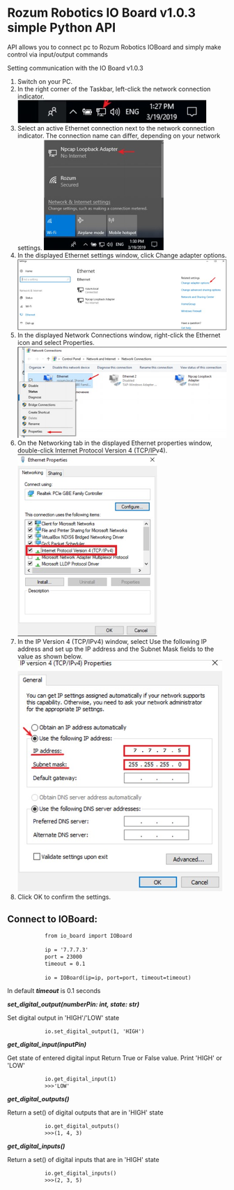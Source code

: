 # Rozum Robotics IO Board v1.0.3 simple Python API

API allows you to connect pc to Rozum Robotics IOBoard and simply make control via input/output commands

Setting communication with the IO Board v1.0.3

1. Switch on your PC.
2. In the right corner of the Taskbar, left-click the network connection indicator.
![screenshot of sample](screenshots/Taskbar.jpg)
3. Select an active Ethernet connection next to the network connection indicator. The
connection name can differ, depending on your network settings.
![screenshot of sample](screenshots/Taskbar2.jpg)
4. In the displayed Ethernet settings window, click Change adapter options.
![screenshot of sample](screenshots/ChangeAdapterOptions.jpg)
5. In the displayed Network Connections window, right-click the Ethernet icon and
select Properties.
![screenshot of sample](screenshots/Properties.jpg)
6. On the Networking tab in the displayed Ethernet properties window, double-click
Internet Protocol Version 4 (TCP/IPv4).
![screenshot of sample](screenshots/EthernetProperties.jpg)
7. In the IP Version 4 (TCP/IPv4) window, select Use the following IP address and
set up the IP address and the Subnet Mask fields to the value as shown below.
![screenshot of sample](screenshots/IPVersion.jpg)
8. Click OK to confirm the settings.

## Connect to IOBoard:

                from io_board import IOBoard

                ip = '7.7.7.3'
                port = 23000
                timeout = 0.1

                io = IOBoard(ip=ip, port=port, timeout=timeout)

In default ***timeout*** is 0.1 seconds

***set_digital_output(numberPin: int, state: str)***

Set digital output in 'HIGH'/'LOW' state

                io.set_digital_output(1, 'HIGH')

***get_digital_input(inputPin)***

Get state of entered digital input
Return True or False value. Print 'HIGH' or 'LOW'

                io.get_digital_input(1)
                >>>'LOW'

***get_digital_outputs()***

Return a set() of digital outputs that are in 'HIGH' state

                io.get_digital_outputs()
                >>>(1, 4, 3)

***get_digital_inputs()***

Return a set() of digital inputs that are in 'HIGH' state

                io.get_digital_inputs()
                >>>(2, 3, 5)